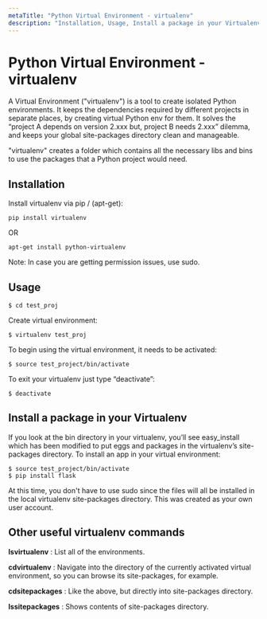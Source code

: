 ```yaml
---
metaTitle: "Python Virtual Environment - virtualenv"
description: "Installation, Usage, Install a package in your Virtualenv, Other useful virtualenv commands"
---
```


# Python Virtual Environment - virtualenv


A Virtual Environment ("virtualenv") is a tool to create isolated Python environments. It keeps the dependencies required by different projects in separate places, by creating virtual Python env for them. It solves the “project A depends on version 2.xxx but, project B needs 2.xxx” dilemma, and keeps your global site-packages directory clean and manageable.

"virtualenv" creates a folder which contains all the necessary libs and bins to use the packages that a Python project would need.



## Installation


Install virtualenv via pip / (apt-get):

```
pip install virtualenv

```

OR

```
apt-get install python-virtualenv

```

Note: In case you are getting permission issues, use sudo.



## Usage


```
$ cd test_proj

```

Create virtual environment:

```
$ virtualenv test_proj

```

To begin using the virtual environment, it needs to be activated:

```
$ source test_project/bin/activate

```

To exit your virtualenv just type “deactivate”:

```
$ deactivate

```



## Install a package in your Virtualenv


If you look at the bin directory in your virtualenv, you’ll see easy_install which
has been modified to put eggs and packages in the virtualenv’s site-packages
directory. To install an app in your virtual environment:

```
$ source test_project/bin/activate
$ pip install flask

```

At this time, you don't have to use sudo since the files will all be installed in the local virtualenv site-packages directory. This was created as your own user account.



## Other useful virtualenv commands


**lsvirtualenv** : List all of the environments.

**cdvirtualenv** : Navigate into the directory of the currently activated virtual environment, so you can browse its site-packages, for example.

**cdsitepackages** : Like the above, but directly into site-packages directory.

**lssitepackages** : Shows contents of site-packages directory.

